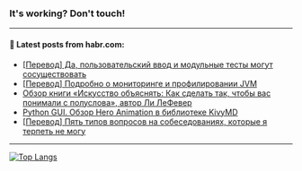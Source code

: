 ### It's working? Don't touch!

---
<!--
#### 🛠️ Technical stack:

![C++](https://img.shields.io/badge/C++-informational?logo=c%2B%2B&style=flat&logoColor=white&color=9C033A)
![Java](https://img.shields.io/badge/Java-informational?logo=java&style=flat&logoColor=white&color=007396)
![Kotlin](https://img.shields.io/badge/Kotlin-informational?logo=Kotlin&style=flat&logoColor=white&color=0095D5)
![JS](https://img.shields.io/badge/JS-informational?logo=javaScript&style=flat&logoColor=black&color=F7Df1E) <br>
![HTML5](https://img.shields.io/badge/HTML5-informational?logo=html5&style=flat&logoColor=white&color=E34F26)
![CSS3](https://img.shields.io/badge/CSS3-informational?logo=css3&style=flat&logoColor=white&color=157286)
![Sass](https://img.shields.io/badge/Saas-informational?logo=sass&style=flat&logoColor=white&color=hotpink)
![PHP](https://img.shields.io/badge/PHP-informational?logo=php&style=flat&logoColor=white&color=777BB4) <br>
![WebPAck](https://img.shields.io/badge/WebPack-informational?logo=webPack&style=flat&logoColor=white&color=FF6F00)
![Bootstrap](https://img.shields.io/badge/Bootstrap-informational?logo=Bootstrap&style=flat&logoColor=white&color=7952B3)
![MySQL](https://img.shields.io/badge/MySQL-informational?logo=MySQL&style=flat&logoColor=white&color=00f) <br>
![NodeJS](https://img.shields.io/badge/NodeJS-informational?logo=node.js&style=flat&logoColor=white&color=43853D)
![Spring](https://img.shields.io/badge/Spring-informational?logo=Spring&style=flat&logoColor=white&color=0A9EDC)
![Angular](https://img.shields.io/badge/Vue-informational?logo=vue.js&style=flat&logoColor=white&color=red)
![Git](https://img.shields.io/badge/Git-informational?logo=git&style=flat&logoColor=white&color=darkorange)

___
-->

#### 💬 Latest posts from habr.com:

<!-- BLOG-POST-LIST:START -->
- [[Перевод] Да, пользовательский ввод и модульные тесты могут сосуществовать](https://habr.com/ru/post/677218/?utm_source=habrahabr&utm_medium=rss&utm_campaign=677218)
- [[Перевод] Подробно о мониторинге и профилировании JVM](https://habr.com/ru/post/677212/?utm_source=habrahabr&utm_medium=rss&utm_campaign=677212)
- [Обзор книги «Искусство объяснять: Как сделать так, чтобы вас понимали с полуслова», автор Ли ЛеФевер](https://habr.com/ru/post/677210/?utm_source=habrahabr&utm_medium=rss&utm_campaign=677210)
- [Python GUI. Обзор Hero Animation в библиотеке KivyMD](https://habr.com/ru/post/677190/?utm_source=habrahabr&utm_medium=rss&utm_campaign=677190)
- [[Перевод] Пять типов вопросов на собеседованиях, которые я терпеть не могу](https://habr.com/ru/post/675798/?utm_source=habrahabr&utm_medium=rss&utm_campaign=675798)
<!-- BLOG-POST-LIST:END -->

---

[![Top Langs](https://github-readme-stats.vercel.app/api/top-langs/?username=zloylis&layout=compact&hide_border=true&theme=dracula)](https://github.com/zloylis)
